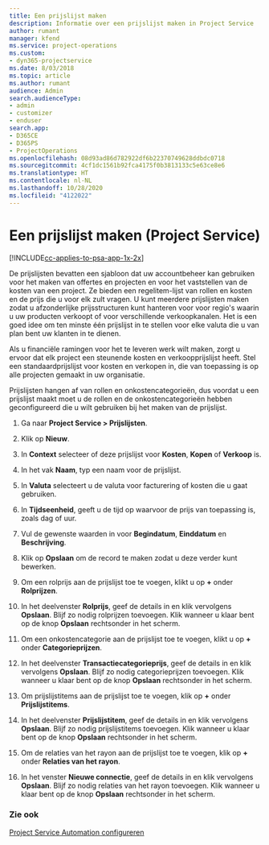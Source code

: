 ```yaml
---
title: Een prijslijst maken
description: Informatie over een prijslijst maken in Project Service
author: rumant
manager: kfend
ms.service: project-operations
ms.custom:
- dyn365-projectservice
ms.date: 8/03/2018
ms.topic: article
ms.author: rumant
audience: Admin
search.audienceType:
- admin
- customizer
- enduser
search.app:
- D365CE
- D365PS
- ProjectOperations
ms.openlocfilehash: 08d93ad86d782922df6b22370749628ddbdc0718
ms.sourcegitcommit: 4cf1dc1561b92fca4175f0b3813133c5e63ce8e6
ms.translationtype: HT
ms.contentlocale: nl-NL
ms.lasthandoff: 10/28/2020
ms.locfileid: "4122022"
---
```

# <a name="create-a-price-list-project-service"></a>Een prijslijst maken (Project Service)

[!INCLUDE[cc-applies-to-psa-app-1x-2x](../includes/cc-applies-to-psa-app-1x-2x.md)]

De prijslijsten bevatten een sjabloon dat uw accountbeheer kan gebruiken voor het maken van offertes en projecten en voor het vaststellen van de kosten van een project. Ze bieden een regelitem-lijst van rollen en kosten en de prijs die u voor elk zult vragen. U kunt meerdere prijslijsten maken zodat u afzonderlijke prijsstructuren kunt hanteren voor voor regio's waarin u uw producten verkoopt of voor verschillende verkoopkanalen. Het is een goed idee om ten minste één prijslijst in te stellen voor elke valuta die u van plan bent uw klanten in te dienen.  
  
Als u financiële ramingen voor het te leveren werk wilt maken, zorgt u ervoor dat elk project een steunende kosten en verkoopprijslijst heeft. Stel een standaardprijslijst voor kosten en verkopen in, die van toepassing is op alle projecten gemaakt in uw organisatie.  
  
Prijslijsten hangen af van rollen en onkostencategorieën, dus voordat u een prijslijst maakt moet u de rollen en de onkostencategorieën hebben geconfigureerd die u wilt gebruiken bij het maken van de prijslijst.  
  
1.  Ga naar **Project Service > Prijslijsten**.  
  
2.  Klik op **Nieuw**.  
  
3.  In **Context** selecteer of deze prijslijst voor **Kosten**, **Kopen** of **Verkoop** is.  
  
4.  In het vak **Naam**, typ een naam voor de prijslijst.  
  
5.  In **Valuta** selecteert u de valuta voor facturering of kosten die u gaat gebruiken.  
  
6.  In **Tijdseenheid**, geeft u de tijd op waarvoor de prijs van toepassing is, zoals dag of uur.  
  
7.  Vul de gewenste waarden in voor **Begindatum**, **Einddatum** en **Beschrijving**.  
  
8.  Klik op **Opslaan** om de record te maken zodat u deze verder kunt bewerken.  
  
9. Om een rolprijs aan de prijslijst toe te voegen, klikt u op **+** onder **Rolprijzen**.  
  
10. In het deelvenster **Rolprijs**, geef de details in en klik vervolgens **Opslaan**. Blijf zo nodig rolprijzen toevoegen. Klik wanneer u klaar bent op de knop **Opslaan** rechtsonder in het scherm.  
  
11. Om een onkostencategorie aan de prijslijst toe te voegen, klikt u op **+** onder **Categorieprijzen**.  
  
12. In het deelvenster **Transactiecategorieprijs**, geef de details in en klik vervolgens **Opslaan**. Blijf zo nodig categorieprijzen toevoegen. Klik wanneer u klaar bent op de knop **Opslaan** rechtsonder in het scherm.  
  
13. Om prijslijstitems aan de prijslijst toe te voegen, klik op **+** onder **Prijslijstitems**.  
  
14. In het deelvenster **Prijslijstitem**, geef de details in en klik vervolgens **Opslaan**. Blijf zo nodig prijslijstitems toevoegen. Klik wanneer u klaar bent op de knop **Opslaan** rechtsonder in het scherm.  
  
15. Om de relaties van het rayon aan de prijslijst toe te voegen, klik op **+** onder **Relaties van het rayon**.  
  
16. In het venster **Nieuwe connectie**, geef de details in en klik vervolgens **Opslaan**. Blijf zo nodig relaties van het rayon toevoegen. Klik wanneer u klaar bent op de knop **Opslaan** rechtsonder in het scherm.  
  
### <a name="see-also"></a>Zie ook  
 [Project Service Automation configureren](../psa/configure.md)
